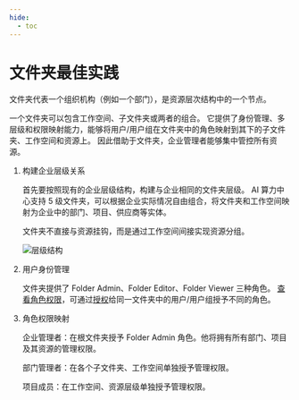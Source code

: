 ```yaml
---
hide:
  - toc
---
```


# 文件夹最佳实践

文件夹代表一个组织机构（例如一个部门），是资源层次结构中的一个节点。

一个文件夹可以包含工作空间、子文件夹或两者的组合。
它提供了身份管理、多层级和权限映射能力，能够将用户/用户组在文件夹中的角色映射到其下的子文件夹、工作空间和资源上。
因此借助于文件夹，企业管理者能够集中管控所有资源。

1. 构建企业层级关系

    首先要按照现有的企业层级结构，构建与企业相同的文件夹层级。
    AI 算力中心支持 5 级文件夹，可以根据企业实际情况自由组合，将文件夹和工作空间映射为企业中的部门、项目、供应商等实体。

    文件夹不直接与资源挂钩，而是通过工作空间间接实现资源分组。

    ![层级结构](https://docs.daocloud.io/daocloud-docs-images/docs/ghippo/images/fdpractice.png)

2. 用户身份管理

    文件夹提供了 Folder Admin、Folder Editor、Folder Viewer 三种角色。
    [查看角色权限](../user-guide/access-control/role.md)，可通过[授权](../user-guide/access-control/role.md)给同一文件夹中的用户/用户组授予不同的角色。

3. 角色权限映射

    企业管理者：在根文件夹授予 Folder Admin 角色。他将拥有所有部门、项目及其资源的管理权限。

    部门管理者：在各个子文件夹、工作空间单独授予管理权限。

    项目成员：在工作空间、资源层级单独授予管理权限。
